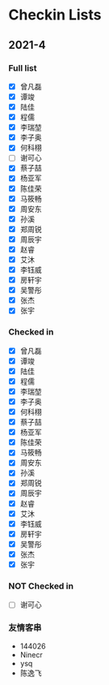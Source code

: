 # Checkin Lists

## 2021-4

### Full list

- [x] 曾凡磊
- [x] 谭竣
- [x] 陆佳
- [x] 程儒
- [x] 李瑞堃
- [x] 李子奥
- [x] 何科栩
- [ ] 谢可心
- [x] 蔡子喆
- [x] 杨亚军
- [x] 陈佳荣
- [x] 马筱畅
- [x] 周安东
- [x] 孙溪
- [x] 郑周锐
- [x] 周辰宇
- [x] 赵睿
- [x] 艾沐
- [x] 李钰威
- [x] 房轩宇
- [x] 吴警彤
- [x] 张杰
- [x] 张宇

### Checked in

- [x] 曾凡磊
- [x] 谭竣
- [x] 陆佳
- [x] 程儒
- [x] 李瑞堃
- [x] 李子奥
- [x] 何科栩
- [x] 蔡子喆
- [x] 杨亚军
- [x] 陈佳荣
- [x] 马筱畅
- [x] 周安东
- [x] 孙溪
- [x] 郑周锐
- [x] 周辰宇
- [x] 赵睿
- [x] 艾沐
- [x] 李钰威
- [x] 房轩宇
- [x] 吴警彤
- [x] 张杰
- [x] 张宇

### NOT Checked in

- [ ] 谢可心

### 友情客串

- 144026
- Ninecr
- ysq
- 陈逸飞

